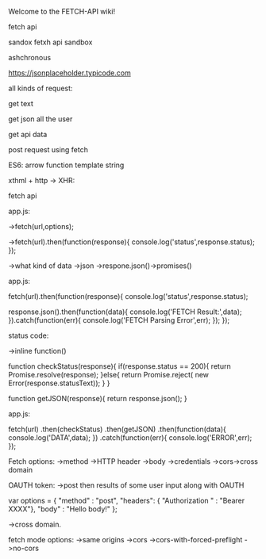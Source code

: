 Welcome to the FETCH-API wiki!

fetch api

sandox fetxh api sandbox

ashchronous 

https://jsonplaceholder.typicode.com



all kinds of request:

get text

get json all the user

get api data


post request using fetch

ES6:
arrow function
template string

xthml + http -> XHR:

fetch api

app.js:

->fetch(url,options);

->fetch(url).then(function(response){
 console.log('status',response.status);
 });

->what  kind of data 
->json 
->respone.json()->promises()

app.js:

fetch(url).then(function(response){
 console.log('status',response.status);

 response.json().then(function(data){
 console.log('FETCH Result:',data);
}).catch(function(err){
 console.log('FETCH Parsing Error',err);
    });
  });

 

status code:
 
->inline function()

function checkStatus(response){
if(response.status == 200){
return Promise.resolve(response);
}else{
return Promise.reject(
 new Error(response.statusText));
 }
}

function getJSON(response){
return response.json();
}

app.js:

fetch(url)
 .then(checkStatus)
 .then(getJSON)
 .then(function(data){
 console.log('DATA',data);
})
 .catch(function(err){
 console.log('ERROR',err);
});


Fetch options:
->method
->HTTP header
->body
->credentials
->cors->cross domain

OAUTH token:
->post then results of some user input along with OAUTH

var options = {
"method" : "post",
"headers": {
  "Authorization " : "Bearer XXXX"},
"body" : "Hello body!"
};

->cross domain.

fetch mode options:
->same origins
->cors
->cors-with-forced-preflight
->no-cors





